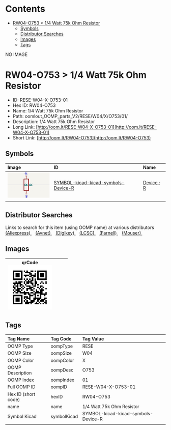 



Contents
========

* [RW04-O753 > 1/4 Watt 75k Ohm Resistor](#rw04-o753--14-watt-75k-ohm-resistor)
	* [Symbols](#symbols)
	* [Distributor Searches](#distributor-searches)
	* [Images](#images)
	* [Tags](#tags)
  
NO IMAGE  
# RW04-O753 > 1/4 Watt 75k Ohm Resistor

- ID: RESE-W04-X-O753-01
- Hex ID: RW04-O753
- Name: 1/4 Watt 75k Ohm Resistor
- Path: oomlout_OOMP_parts_V2/RESE/W04/X/O753/01/
- Description: 1/4 Watt 75k Ohm Resistor
- Long Link: [http://oom.lt/RESE-W04-X-O753-01](http://oom.lt/RESE-W04-X-O753-01)
- Short Link: [http://oom.lt/RW04-O753](http://oom.lt/RW04-O753)

## Symbols
  

|Image|ID|Name|
| :--- | :--- | :--- |
|[![](https://raw.githubusercontent.com/oomlout/oomlout_OOMP_eda_V2/main/SYMBOL/kicad/kicad-symbols/Device/R/image_140.png)](https://github.com/oomlout/oomlout_OOMP_eda_V2/tree/main/SYMBOL/kicad/kicad-symbols/Device/R/)|[SYMBOL-kicad-kicad-symbols-Device-R](https://github.com/oomlout/oomlout_OOMP_eda_V2/tree/main/SYMBOL/kicad/kicad-symbols/Device/R/)|[Device : R](https://github.com/oomlout/oomlout_OOMP_eda_V2/tree/main/SYMBOL/kicad/kicad-symbols/Device/R/)|
||||

## Distributor Searches
  
Links to search for this item (using OOMP name) at various distributors  
[(Aliexpress) ](https://www.aliexpress.com/wholesale?SearchText=1/4+Watt+75k+Ohm+Resistor)&nbsp;&nbsp;&nbsp;[(Avnet) ](https://www.avnet.com/shop/us/search/1/4+Watt+75k+Ohm+Resistor)&nbsp;&nbsp;&nbsp;[(Digikey) ](https://www.digikey.co.uk/en/products/result?s=1/4+Watt+75k+Ohm+Resistor)&nbsp;&nbsp;&nbsp;[(LCSC) ](https://www.lcsc.com/search?q=1/4+Watt+75k+Ohm+Resistor)&nbsp;&nbsp;&nbsp;[(Farnell) ](https://uk.farnell.com/search?st=1/4+Watt+75k+Ohm+Resistor)&nbsp;&nbsp;&nbsp;[(Mouser) ](https://www.mouser.com/c/?q=1/4+Watt+75k+Ohm+Resistor)&nbsp;&nbsp;&nbsp;
## Images
  

|qrCode<br>[![](https://raw.githubusercontent.com/oomlout/oomlout_OOMP_parts_V2/main/RESE/W04/X/O753/01/qrCode_140.png)](https://github.com/oomlout/oomlout_OOMP_parts_V2/tree/main/RESE/W04/X/O753/01/qrCode.png)||||
| :---: | :---: | :---: | :---: |

## Tags
  

|Tag Name|Tag Code|Tag Value|
| :--- | :--- | :--- |
|OOMP Type|oompType|RESE|
|OOMP Size|oompSize|W04|
|OOMP Color|oompColor|X|
|OOMP Description|oompDesc|O753|
|OOMP Index|oompIndex|01|
|Full OOMP ID|oompID|RESE-W04-X-O753-01|
|Hex ID (short code)|hexID|RW04-O753|
|name|name|1/4 Watt 75k Ohm Resistor|
|Symbol Kicad|symbolKicad|SYMBOL-kicad-kicad-symbols-Device-R|
||||
